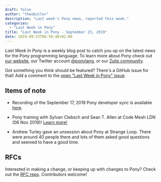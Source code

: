 ```yaml
---
draft: false
author: "theobutler"
description: "Last week's Pony news, reported this week."
categories:
  - "Last Week in Pony"
title: "Last Week in Pony - September 23, 2019"
date: 2019-09-23T06:59:48+02:00
---
```

_Last Week In Pony_ is a weekly blog post to catch you up on the latest news for the Pony programming language. To learn more about Pony check out [our website](https://ponylang.io), our Twitter account [@ponylang](https://twitter.com/ponylang), or our [Zulip community](https://ponylang.zulipchat.com).

Got something you think should be featured? There's a GitHub issue for that! Add a comment to the [open "Last Week in Pony" issue](https://github.com/ponylang/ponylang.github.io/issues?q=is%3Aissue+is%3Aopen+label%3Alast-week-in-pony).
<!--more-->

## Items of note

- Recording of the September 17, 2019 Pony developer sync is available [here](https://sync-recordings.ponylang.io/r/2019_09_17.m4a).

- Pony training with Sylvan Clebsch and Sean T. Allen at Code Mesh LDN (06 Nov 2019)! [Learn more!](https://www2.codesync.global/l/23452/2019-09-19/6qrw1b)

- Andrew Turley gave an unsession about Pony at Strange Loop. There were around 40 people there and lots of them asked good questions and seemed to have a good time.

## RFCs

Interested in making a change, or keeping up with changes to Pony? Check out the [RFC repo](https://github.com/ponylang/rfcs). Contributors welcome!
